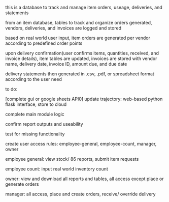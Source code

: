 this is a database to track and manage item orders, useage, deliveries, and statements

from an item database, tables to track and organize orders generated, vendors, deliveries, and invoices are logged and stored

based on real world user input, item orders are generated per vendor according to predefined order points

upon delivery confirmation(user confirms items, quantities, received, and invoice details), 
item tables are updated, invoices are stored with vendor name, delivery date, invoice ID, amount due, and due date

delivery statements then generated in .csv, .pdf, or spreadsheet format according to the user need

to do:

[complete gui or google sheets API0] update trajectory: web-based python flask interface, store to cloud

complete main module logic

confirm report outputs and useability

test for missing functionality

create user access rules: employee-general, employee-count, manager, owner

  employee general: view stock/ 86 reports, submit item requests
  
  employee count: input real world inventory count
  
  owner: view and download all reports and tables, all access except place or generate orders
  
  manager: all access, place and create orders, receive/ override delivery
